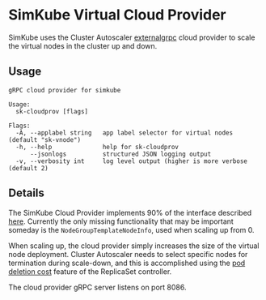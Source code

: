# SimKube Virtual Cloud Provider

SimKube uses the Cluster Autoscaler
[externalgrpc](https://github.com/kubernetes/autoscaler/tree/master/cluster-autoscaler/cloudprovider/externalgrpc) cloud
provider to scale the virtual nodes in the cluster up and down.

## Usage

```
gRPC cloud provider for simkube

Usage:
  sk-cloudprov [flags]

Flags:
  -A, --applabel string   app label selector for virtual nodes (default "sk-vnode")
  -h, --help              help for sk-cloudprov
      --jsonlogs          structured JSON logging output
  -v, --verbosity int     log level output (higher is more verbose (default 2)
```

## Details

The SimKube Cloud Provider implements 90% of the interface described
[here](https://github.com/kubernetes/autoscaler/blob/master/cluster-autoscaler/cloudprovider/externalgrpc/protos/externalgrpc.proto).
Currently the only missing functionality that may be important someday is the `NodeGroupTemplateNodeInfo`, used when
scaling up from 0.

When scaling up, the cloud provider simply increases the size of the virtual node deployment.  Cluster Autoscaler needs
to select specific nodes for termination during scale-down, and this is accomplished using the [pod deletion
cost](https://kubernetes.io/docs/concepts/workloads/controllers/replicaset/#pod-deletion-cost) feature of the ReplicaSet
controller.

The cloud provider gRPC server listens on port 8086.
